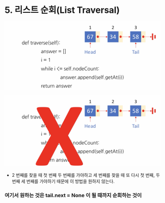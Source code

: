 # 5. 리스트 순회\(List Traversal\)

![](.gitbook/assets/2019-12-30-10.10.39.png)

![](.gitbook/assets/2019-12-30-10.10.55.png)

* 2 번째를 찾을 때 첫 번째 두 번째를 가야하고 세 번째를 찾을 때 또 다시 첫 번째, 두 번째 세 번째를 가야하기 때문에 이 방법을 원하지 않는다.



### 여기서 원하는 것은 tail.next = None 이 될 때까지 순회하는 것이

